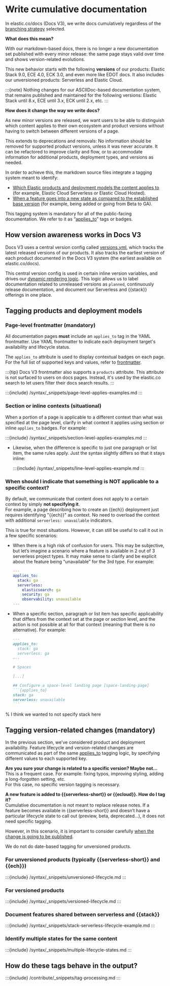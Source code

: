# Write cumulative documentation 

<!--
This page explains our cumulative documentation philosophy, paired with examples. Component guidance for reference purposes goes in syntax/applies.md. 
-->

In elastic.co/docs (Docs V3), we write docs cumulatively regardless of the [branching strategy](branching-strategy.md) selected.

**What does this mean?** 

With our markdown-based docs, there is no longer a new documentation set published with every minor release: the same page stays valid over time and shows version-related evolutions.

This new behavior starts with the following **versions** of our products: Elastic Stack 9.0, ECE 4.0, ECK 3.0, and even more like EDOT docs. It also includes our unversioned products: Serverless and Elastic Cloud.

:::{note} 
Nothing changes for our ASCIIDoc-based documentation system, that remains published and maintained for the following versions: Elastic Stack until 8.x, ECE until 3.x, ECK until 2.x, etc.
:::

**How does it change the way we write docs?** 

As new minor versions are released, we want users to be able to distinguish which content applies to their own ecosystem and product versions without having to switch between different versions of a page.

This extends to deprecations and removals: No information should be removed for supported product versions, unless it was never accurate. It can be refactored to improve clarity and flow, or to accommodate information for additional products, deployment types, and versions as needed.

In order to achieve this, the markdown source files integrate a tagging system meant to identify:

* [Which Elastic products and deployment models the content applies to](#tagging-products-and-deployment-models) (for example, Elastic Cloud Serverless or Elastic Cloud Hosted).  
* [When a feature goes into a new state as compared to the established base version](#tagging-version-related-changes-mandatory) (for example, being added or going from Beta to GA).

This tagging system is mandatory for all of the public-facing documentation. We refer to it as “[applies_to](https://elastic.github.io/docs-builder/syntax/applies/)” tags or badges.

## How version awareness works in Docs V3

Docs V3 uses a central version config called [versions.yml](https://github.com/elastic/docs-builder/blob/main/src/Elastic.Documentation.Configuration/versions.yml), which tracks the latest released versions of our products. It also tracks the earliest version of each product documented in the Docs V3 system (the earliest available on elastic.co/docs). 

This central version config is used in certain inline version variables, and drives our [dynamic rendering logic](#how-do-these-tags-behave-in-the-output). This logic allows us to label documentation related to unreleased versions as `planned`, continuously release documentation, and document our Serverless and {{stack}} offerings in one place.

## Tagging products and deployment models

### Page-level frontmatter (mandatory)

All documentation pages **must** include an `applies_to` tag in the YAML frontmatter. Use YAML frontmatter to indicate each deployment target's availability and lifecycle status. 

The `applies_to` attribute is used to display contextual badges on each page. For the full list of supported keys and values, refer to [frontmatter](https://elastic.github.io/docs-builder/syntax/frontmatter). 


:::{tip}
Docs V3 frontmatter also supports a `products` attribute. This attribute is not surfaced to users on docs pages. Instead, it's used by the elastic.co search to let users filter their docs search results.
:::

:::{include} /syntax/_snippets/page-level-applies-examples.md
:::

### Section or inline contexts (situational)

When a portion of a page is applicable to a different context than what was specified at the page level, clarify in what context it applies using section or inline `applies_to` badges. For example:

:::{include} /syntax/_snippets/section-level-applies-examples.md
:::

* Likewise, when the difference is specific to just one paragraph or list item, the same rules apply. Just the syntax slightly differs so that it stays inline:

  :::{include} /syntax/_snippets/line-level-applies-example.md
  :::

### When should I indicate that something is NOT applicable to a specific context?

By default, we communicate that content does not apply to a certain context by simply **not specifying it**.  
For example, a page describing how to create an {{ech}} deployment just requires identifying "{{ech}}" as context. No need to overload the context with additional `serverless: unavailable` indicators.

This is true for most situations. However, it can still be useful to call it out in a few specific scenarios:

* When there is a high risk of confusion for users. This may be subjective, but let’s imagine a scenario where a feature is available in 2 out of 3 serverless project types. It may make sense to clarify and be explicit about the feature being “unavailable” for the 3rd type. For example: 

  ```yml
  --- 
  applies_to:
    stack: ga
    serverless:
      elasticsearch: ga
      security: ga
      observability: unavailable
  ---
  ```


* When a specific section, paragraph or list item has specific applicability that differs from the context set at the page or section level, and the action is not possible at all for that context (meaning that there is no alternative). For example: 

  ````md
  --- 
  applies_to:
    stack: ga
    serverless: ga
  —--

  # Spaces

  [...]

  ## Configure a space-level landing page [space-landing-page]
  ```{applies_to}
  stack: ga
  serverless: unavailable
  ```
  ````
% I think we wanted to not specify stack here

## Tagging version-related changes (mandatory)

In the previous section, we’ve considered product and deployment availability. Feature lifecycle and version-related changes are communicated as part of the same [applies\_to](https://elastic.github.io/docs-builder/syntax/applies/) tagging logic, by specifying different values to each supported key. 

**Are you sure your change is related to a specific version? Maybe not…**  
This is a frequent case. For example: fixing typos, improving styling, adding a long-forgotten setting, etc.  
For this case, no specific version tagging is necessary.

**A new feature is added to {{serverless-short}} or {{ecloud}}. How do I tag it?**  
Cumulative documentation is not meant to replace release notes. If a feature becomes available in {{serverless-short}} and doesn’t have a particular lifecycle state to call out (preview, beta, deprecated…), it does not need specific tagging.

However, in this scenario, it is important to consider carefully [when the change is going to be published](branching-strategy.md).

We do not do date-based tagging for unversioned products.

### For unversioned products (typically {{serverless-short}} and {{ech}})

:::{include} /syntax/_snippets/unversioned-lifecycle.md
:::

### For versioned products

:::{include} /syntax/_snippets/versioned-lifecycle.md
::: 

### Document features shared between serverless and {{stack}}

:::{include} /syntax/_snippets/stack-serverless-lifecycle-example.md
:::

### Identify multiple states for the same content  

:::{include} /syntax/_snippets/multiple-lifecycle-states.md
:::
  
## How do these tags behave in the output? 

:::{include} /contribute/_snippets/tag-processing.md
:::